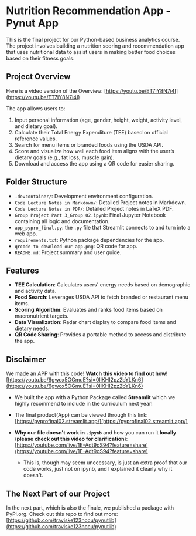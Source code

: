 # Nutrition Recommendation App - Pynut App

This is the final project for our Python-based business analytics course. The project involves building a nutrition scoring and recommendation app that uses nutritional data to assist users in making better food choices based on their fitness goals.

## Project Overview

Here is a video version of the Overview: [https://youtu.be/ET7IY8N7i4I](https://youtu.be/ET7IY8N7i4I)

The app allows users to:
1. Input personal information (age, gender, height, weight, activity level, and dietary goal).
2. Calculate their Total Energy Expenditure (TEE) based on official reference values.
3. Search for menu items or branded foods using the USDA API.
4. Score and visualize how well each food item aligns with the user’s dietary goals (e.g., fat loss, muscle gain).
5. Download and access the app using a QR code for easier sharing.

## Folder Structure

- `.devcontainer/`: Development environment configuration.
- `Code Lecture Notes in Markdown/`: Detailed Project notes in Markdown.
- `Code Lecture Notes in PDF/`: Detailed Project notes in LaTeX PDF.
- `Group Project Part 3_Group 02.ipynb`: Final Jupyter Notebook containing all logic and documentation.
- `app_pypro_final.py`: the `.py` file that Streamlit connects to and turn into a web app.
- `requirements.txt`: Python package dependencies for the app.
- `qrcode to download our app.png`: QR code for app.
- `README.md`: Project summary and user guide.

## Features

- **TEE Calculation**: Calculates users' energy needs based on demographic and activity data.
- **Food Search**: Leverages USDA API to fetch branded or restaurant menu items.
- **Scoring Algorithm**: Evaluates and ranks food items based on macronutrient targets.
- **Data Visualization**: Radar chart display to compare food items and dietary needs.
- **QR Code Sharing**: Provides a portable method to access and distribute the app.

## Disclaimer

We made an APP with this code! **Watch this video to find out how!**  [https://youtu.be/6gwox5OGmuE?si=0IlKHI2pz2bYLKn6](https://youtu.be/6gwox5OGmuE?si=0IlKHI2pz2bYLKn6) 

- We built the app with a Python Package called **Streamlit** which we highly recommend to include in the curriculum next year! 

- The final product(App) can be viewed through this link: [https://pyprofinal02.streamlit.app/](https://pyprofinal02.streamlit.app/)
    
- **Why our file doesn't work in `.ipynb`** and how you can run it **locally** (**please check out this video for clarification**): [https://youtube.com/live/1E-Adt9oS94?feature=share](https://youtube.com/live/1E-Adt9oS94?feature=share)

    - This is, though may seem unecessary, is just an extra proof that our code works, just not on ipynb, and I explained it clearly why it doesn't.
</div>

## The Next Part of our Project

In the next part, which is also the finale, we published a package with PyPi.org. Check out this repo to find out more: [https://github.com/traviske123nccu/pynutlib](https://github.com/traviske123nccu/pynutlib)
